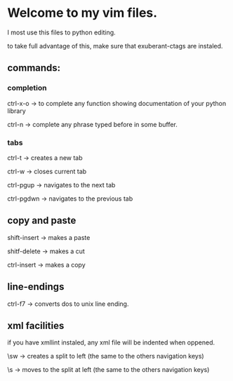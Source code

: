 Welcome to my vim files.
=======================

I most use this files to python editing.

to take full advantage of this, make sure that exuberant-ctags are instaled.

commands:
---------

### completion

ctrl-x-o -> to complete any function showing documentation of your python library

ctrl-n -> complete any phrase typed before in some buffer.

### tabs
ctrl-t -> creates a new tab

ctrl-w -> closes current tab

ctrl-pgup -> navigates to the next tab

ctrl-pgdwn -> navigates to the previous tab

## copy and paste

shift-insert -> makes a paste

shitf-delete -> makes a cut

ctrl-insert -> makes a copy

## line-endings

ctrl-f7 -> converts dos to unix line ending.


## xml facilities

if you have xmllint instaled, any xml file will be indented when oppened.

\sw <left> -> creates a split to left (the same to the others navigation keys)

\s <left> -> moves to the split at left (the same to the others navigation keys)

